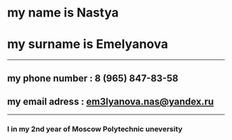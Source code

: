 # my name is Nastya  
# my surname is Emelyanova  
***
## my phone number : 8 (965) 847-83-58  
## my email adress : em3lyanova.nas@yandex.ru
***
### I in my 2nd year of Moscow Polytechnic uneversity 

